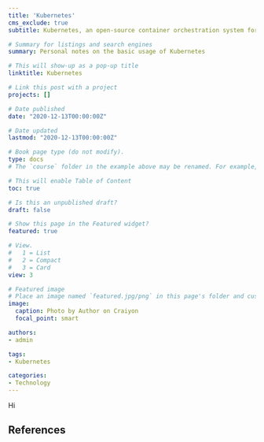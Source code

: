 ```yaml
---
title: 'Kubernetes'
cms_exclude: true
subtitle: Kubernetes, an open-source container orchestration system for automating software deployment, scaling, and management.

# Summary for listings and search engines
summary: Personal notes on the basic usage of Kubernetes

# This will show-up as a pop-up title
linktitle: Kubernetes

# Link this post with a project
projects: []

# Date published
date: "2020-12-13T00:00:00Z"

# Date updated
lastmod: "2020-12-13T00:00:00Z"

# Book page type (do not modify).
type: docs
# The `course` folder in the example above may be renamed. For example, we can rename it to `book` for writing a book, `docs` for software/project documentation, `notes` for creating a notebook, or `tutorials` for creating multi-page “how to” guides.

# This will enable Table of Content
toc: true

# Is this an unpublished draft?
draft: false

# Show this page in the Featured widget?
featured: true

# View.
#   1 = List
#   2 = Compact
#   3 = Card
view: 3

# Featured image
# Place an image named `featured.jpg/png` in this page's folder and customize its options here.
image:
  caption: Photo by Author on Craiyon
  focal_point: smart

authors:
- admin

tags:
- Kubernetes

categories:
- Technology
---
```


Hi


## References

